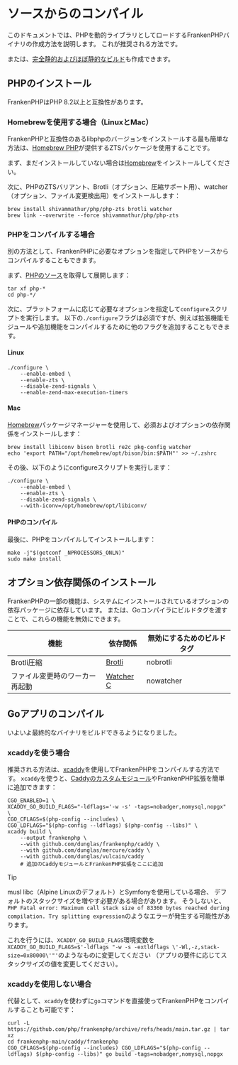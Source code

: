 # ソースからのコンパイル

このドキュメントでは、PHPを動的ライブラリとしてロードするFrankenPHPバイナリの作成方法を説明します。
これが推奨される方法です。

または、[完全静的およびほぼ静的なビルド](static.md)も作成できます。

## PHPのインストール

FrankenPHPはPHP 8.2以上と互換性があります。

### Homebrewを使用する場合（LinuxとMac）

FrankenPHPと互換性のあるlibphpのバージョンをインストールする最も簡単な方法は、[Homebrew PHP](https://github.com/shivammathur/homebrew-php)が提供するZTSパッケージを使用することです。

まず、まだインストールしていない場合は[Homebrew](https://brew.sh)をインストールしてください。

次に、PHPのZTSバリアント、Brotli（オプション、圧縮サポート用）、watcher（オプション、ファイル変更検出用）をインストールします：

```console
brew install shivammathur/php/php-zts brotli watcher
brew link --overwrite --force shivammathur/php/php-zts
```

### PHPをコンパイルする場合

別の方法として、FrankenPHPに必要なオプションを指定してPHPをソースからコンパイルすることもできます。

まず、[PHPのソース](https://www.php.net/downloads.php)を取得して展開します：

```console
tar xf php-*
cd php-*/
```

次に、プラットフォームに応じて必要なオプションを指定して`configure`スクリプトを実行します。
以下の`./configure`フラグは必須ですが、例えば拡張機能モジュールや追加機能をコンパイルするために他のフラグを追加することもできます。

#### Linux

```console
./configure \
    --enable-embed \
    --enable-zts \
    --disable-zend-signals \
    --enable-zend-max-execution-timers
```

#### Mac

[Homebrew](https://brew.sh/)パッケージマネージャーを使用して、必須およびオプションの依存関係をインストールします：

```console
brew install libiconv bison brotli re2c pkg-config watcher
echo 'export PATH="/opt/homebrew/opt/bison/bin:$PATH"' >> ~/.zshrc
```

その後、以下のようにconfigureスクリプトを実行します：

```console
./configure \
    --enable-embed \
    --enable-zts \
    --disable-zend-signals \
    --with-iconv=/opt/homebrew/opt/libiconv/
```

#### PHPのコンパイル

最後に、PHPをコンパイルしてインストールします：

```console
make -j"$(getconf _NPROCESSORS_ONLN)"
sudo make install
```

## オプション依存関係のインストール

FrankenPHPの一部の機能は、システムにインストールされているオプションの依存パッケージに依存しています。
または、Goコンパイラにビルドタグを渡すことで、これらの機能を無効にできます。

| 機能                           | 依存関係                                                              | 無効にするためのビルドタグ |
| ------------------------------ | --------------------------------------------------------------------- | -------------------------- |
| Brotli圧縮                     | [Brotli](https://github.com/google/brotli)                            | nobrotli                   |
| ファイル変更時のワーカー再起動 | [Watcher C](https://github.com/e-dant/watcher/tree/release/watcher-c) | nowatcher                  |

## Goアプリのコンパイル

いよいよ最終的なバイナリをビルドできるようになりました。

### xcaddyを使う場合

推奨される方法は、[xcaddy](https://github.com/caddyserver/xcaddy)を使用してFrankenPHPをコンパイルする方法です。
`xcaddy`を使うと、[Caddyのカスタムモジュール](https://caddyserver.com/docs/modules/)やFrankenPHP拡張を簡単に追加できます：

```console
CGO_ENABLED=1 \
XCADDY_GO_BUILD_FLAGS="-ldflags='-w -s' -tags=nobadger,nomysql,nopgx" \
CGO_CFLAGS=$(php-config --includes) \
CGO_LDFLAGS="$(php-config --ldflags) $(php-config --libs)" \
xcaddy build \
    --output frankenphp \
    --with github.com/dunglas/frankenphp/caddy \
    --with github.com/dunglas/mercure/caddy \
    --with github.com/dunglas/vulcain/caddy
    # 追加のCaddyモジュールとFrankenPHP拡張をここに追加
```

> [!TIP]
>
> musl libc（Alpine Linuxのデフォルト）とSymfonyを使用している場合、
> デフォルトのスタックサイズを増やす必要がある場合があります。
> そうしないと、`PHP Fatal error: Maximum call stack size of 83360 bytes reached during compilation. Try splitting expression`のようなエラーが発生する可能性があります。
>
> これを行うには、`XCADDY_GO_BUILD_FLAGS`環境変数を
> `XCADDY_GO_BUILD_FLAGS=$'-ldflags "-w -s -extldflags \'-Wl,-z,stack-size=0x80000\'"'`のようなものに変更してください
> （アプリの要件に応じてスタックサイズの値を変更してください）。

### xcaddyを使用しない場合

代替として、`xcaddy`を使わずに`go`コマンドを直接使ってFrankenPHPをコンパイルすることも可能です：

```console
curl -L https://github.com/php/frankenphp/archive/refs/heads/main.tar.gz | tar xz
cd frankenphp-main/caddy/frankenphp
CGO_CFLAGS=$(php-config --includes) CGO_LDFLAGS="$(php-config --ldflags) $(php-config --libs)" go build -tags=nobadger,nomysql,nopgx
```
